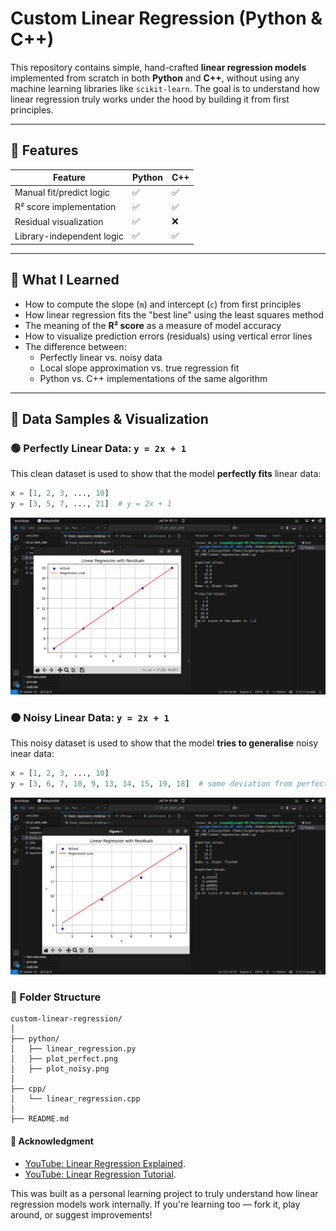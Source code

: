 # Custom Linear Regression (Python & C++)

This repository contains simple, hand-crafted **linear regression models** implemented from scratch in both **Python** and **C++**, without using any machine learning libraries like `scikit-learn`. The goal is to understand how linear regression truly works under the hood by building it from first principles.

---

## 🔧 Features

| Feature                      | Python | C++  |
|-----------------------------|--------|------|
| Manual fit/predict logic    | ✅     | ✅   |
| R² score implementation     | ✅     | ✅   |
| Residual visualization      | ✅     | ❌   |
| Library-independent logic   | ✅     | ✅   |

---

## 🧠 What I Learned

- How to compute the slope (`m`) and intercept (`c`) from first principles
- How linear regression fits the "best line" using the least squares method
- The meaning of the **R² score** as a measure of model accuracy
- How to visualize prediction errors (residuals) using vertical error lines
- The difference between:
  - Perfectly linear vs. noisy data
  - Local slope approximation vs. true regression fit
  - Python vs. C++ implementations of the same algorithm

---

## 🔬 Data Samples & Visualization

### 🟢 Perfectly Linear Data: `y = 2x + 1`

This clean dataset is used to show that the model **perfectly fits** linear data:

```python
x = [1, 2, 3, ..., 10]
y = [3, 5, 7, ..., 21]  # y = 2x + 1
```
![Perfect Linear Fit](python/plot_perfect.png)


### 🟠 Noisy Linear Data: `y = 2x + 1`

This noisy dataset is used to show that the model **tries to generalise** noisy inear data:

``` python
x = [1, 2, 3, ..., 10]
y = [3, 6, 7, 10, 9, 13, 14, 15, 19, 18]  # some deviation from perfect line
```
![Noisy Linear Fit](python/plot_noisy.png)

### 📁 Folder Structure
```
custom-linear-regression/
│
├── python/
│   ├── linear_regression.py
│   ├── plot_perfect.png
│   ├── plot_noisy.png
│
├── cpp/
│   └── linear_regression.cpp
│
├── README.md
```

#### 🙌 Acknowledgment
- [YouTube: Linear Regression Explained](https://www.youtube.com/watch?v=P8hT5nDai6A).
- [YouTube: Linear Regression Tutorial](https://www.youtube.com/watch?v=S0ptaAXNxBU).

This was built as a personal learning project to truly understand how linear regression models work internally.
If you're learning too — fork it, play around, or suggest improvements!

